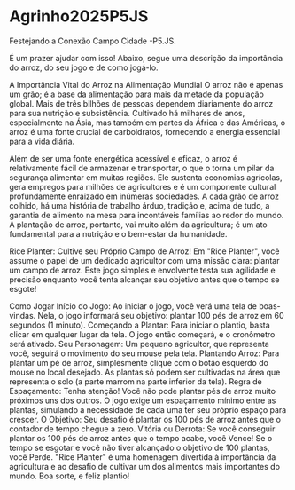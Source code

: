 # Agrinho2025P5JS
Festejando a Conexão Campo Cidade -P5.JS.


É um prazer ajudar com isso! Abaixo, segue uma descrição da importância do arroz, do seu jogo e de como jogá-lo.

A Importância Vital do Arroz na Alimentação Mundial
O arroz não é apenas um grão; é a base da alimentação para mais da metade da população global. Mais de três bilhões de pessoas dependem diariamente do arroz para sua nutrição e subsistência. Cultivado há milhares de anos, especialmente na Ásia, mas também em partes da África e das Américas, o arroz é uma fonte crucial de carboidratos, fornecendo a energia essencial para a vida diária.

Além de ser uma fonte energética acessível e eficaz, o arroz é relativamente fácil de armazenar e transportar, o que o torna um pilar da segurança alimentar em muitas regiões. Ele sustenta economias agrícolas, gera empregos para milhões de agricultores e é um componente cultural profundamente enraizado em inúmeras sociedades. A cada grão de arroz colhido, há uma história de trabalho árduo, tradição e, acima de tudo, a garantia de alimento na mesa para incontáveis famílias ao redor do mundo. A plantação de arroz, portanto, vai muito além da agricultura; é um ato fundamental para a nutrição e o bem-estar da humanidade.

Rice Planter: Cultive seu Próprio Campo de Arroz!
Em "Rice Planter", você assume o papel de um dedicado agricultor com uma missão clara: plantar um campo de arroz. Este jogo simples e envolvente testa sua agilidade e precisão enquanto você tenta alcançar seu objetivo antes que o tempo se esgote!

Como Jogar
Início do Jogo: Ao iniciar o jogo, você verá uma tela de boas-vindas. Nela, o jogo informará seu objetivo: plantar 100 pés de arroz em 60 segundos (1 minuto).
Começando a Plantar: Para iniciar o plantio, basta clicar em qualquer lugar da tela. O jogo então começará, e o cronômetro será ativado.
Seu Personagem: Um pequeno agricultor, que representa você, seguirá o movimento do seu mouse pela tela.
Plantando Arroz: Para plantar um pé de arroz, simplesmente clique com o botão esquerdo do mouse no local desejado. As plantas só podem ser cultivadas na área que representa o solo (a parte marrom na parte inferior da tela).
Regra de Espaçamento: Tenha atenção! Você não pode plantar pés de arroz muito próximos uns dos outros. O jogo exige um espaçamento mínimo entre as plantas, simulando a necessidade de cada uma ter seu próprio espaço para crescer.
O Objetivo: Seu desafio é plantar os 100 pés de arroz antes que o contador de tempo chegue a zero.
Vitória ou Derrota:
Se você conseguir plantar os 100 pés de arroz antes que o tempo acabe, você Vence!
Se o tempo se esgotar e você não tiver alcançado o objetivo de 100 plantas, você Perde.
"Rice Planter" é uma homenagem divertida à importância da agricultura e ao desafio de cultivar um dos alimentos mais importantes do mundo. Boa sorte, e feliz plantio!
